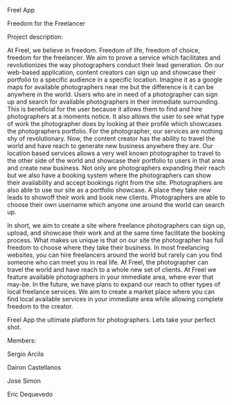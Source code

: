 
Freel App 

Freedom for the Freelancer

Project description: 

At Freel, we believe in freedom. Freedom of life, freedom of choice, freedom for the freelancer. We aim to prove a service which facilitates and revolutionizes the way photographers conduct their lead generation. On our web-based application, content creators can sign up and showcase their portfolio to a specific audience in a specific location. Imagine it as a google maps for available photographers near me but the difference is it can be anywhere in the world. Users who are in need of a photographer can sign up and search for available photographers in their immediate surrounding. This is beneficial for the user because it allows them to find and hire photographers at a moments notice. It also allows the user to see what type of work the photographer does by looking at their profile which showcases the photographers portfolio. For the photographer, our services are nothing shy of revolutionary. Now, the content creator has the ability to travel the world and have reach to generate new business anywhere they are. Our location based services allows a very well known photographer to travel to the other side of the world and showcase their portfolio to users in that area and create new business. Not only are photographers expanding their reach but we also have a booking system where the photographers can show their availability and accept bookings right from the site. Photographers are also able to use our site as a portfolio showcase. A place they take new leads to showoff their work and book new clients. Photographers are able to choose their own username which anyone one around the world can search up.

In short, we aim to create a site where freelance photographers can sign up, upload, and showcase their work and at the same time facilitate the booking process. What makes us unique is that on our site the photographer has full freedom to choose where they take their business. In most freelancing websites, you can hire freelancers around the world but rarely can you find someone who can meet you in real life.  At Freel, the photographer can travel the world and have reach to a whole new set of clients. At Freel we feature available photographers in your immediate area, where ever that may-be. In the future, we have plans to expand our reach to other types of local freelance services. We aim to create a market place where you can find local available services in your immediate area while allowing complete freedom to the creator.

Freel App the ultimate platform for photographers.  Lets take your perfect shot.

Members: 

Sergio Arcila

Dairon Castellanos

Jose Simon 

Eric Dequevedo
